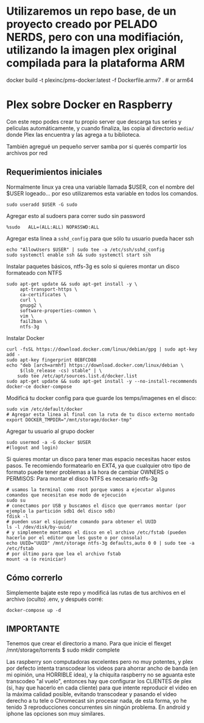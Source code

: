 # Utilizaremos un repo base, de un proyecto creado por PELADO NERDS, pero con una modifiación, utilizando la imagen plex original compilada para la plataforma ARM

docker build -t plexinc/pms-docker:latest -f Dockerfile.armv7 . # or arm64


# Plex sobre Docker en Raspberry

Con este repo podes crear tu propio server que descarga tus series y peliculas automáticamente, y cuando finaliza, las copia al directorio `media/` donde Plex las encuentra y las agrega a tu biblioteca.

También agregué un pequeño server samba por si querés compartir los archivos por red

## Requerimientos iniciales
Normalmente linux ya crea una variable llamada $USER, con el nombre del $USER logeado...
por eso utilizaremos esta variable en todos los comandos.


```
sudo useradd $USER -G sudo
```

Agregar esto al sudoers para correr sudo sin password

```
%sudo   ALL=(ALL:ALL) NOPASSWD:ALL
```

Agregar esta linea a `sshd_config` para que sólo tu  usuario pueda hacer ssh

```
echo "AllowUsers $USER" | sudo tee -a /etc/ssh/sshd_config
sudo systemctl enable ssh && sudo systemctl start ssh
```

Instalar paquetes básicos, ntfs-3g es solo si quieres montar un disco formateado con NTFS

```
sudo apt-get update && sudo apt-get install -y \
     apt-transport-https \
     ca-certificates \
     curl \
     gnupg2 \
     software-properties-common \
     vim \
     fail2ban \
     ntfs-3g
```

Instalar Docker

```
curl -fsSL https://download.docker.com/linux/debian/gpg | sudo apt-key add -
sudo apt-key fingerprint 0EBFCD88
echo "deb [arch=armhf] https://download.docker.com/linux/debian \
     $(lsb_release -cs) stable" | \
    sudo tee /etc/apt/sources.list.d/docker.list
sudo apt-get update && sudo apt-get install -y --no-install-recommends docker-ce docker-compose
```

Modificá tu docker config para que guarde los temps/imagenes en el disco:

```
sudo vim /etc/default/docker
# Agregar esta linea al final con la ruta de tu disco externo montado
export DOCKER_TMPDIR="/mnt/storage/docker-tmp"
```

Agregar tu usuario al grupo docker 

```
sudo usermod -a -G docker $USER
#(logout and login)
```
Si quieres montar un disco para tener mas espacio necesitas hacer estos pasos.
Te recomiendo formatearlo en EXT4, ya que cualquier otro tipo de formato puede tener problemas a la hora de cambiar OWNERS o PERMISOS:
Para montar el disco NTFS es necesario ntfs-3g
```
# usamos la terminal como root porque vamos a ejecutar algunos comandos que necesitan ese modo de ejecución
sudo su
# conectamos por USB y buscamos el disco que querramos montar (por ejemplo la partición sdb1 del disco sdb)
fdisk -l
# pueden usar el siguiente comando para obtener el UUID
ls -l /dev/disk/by-uuid/
# y simplemente montamos el disco en el archivo /etc/fstab (pueden hacerlo por el editor que les guste o por consola)
echo UUID="UUID" /mnt/storage ntfs-3g defaults,auto 0 0 | sudo tee -a /etc/fstab
# por último para que lea el archivo fstab
mount -a (o reiniciar)
```

## Cómo correrlo

Simplemente bajate este repo y modificá las rutas de tus archivos en el archivo (oculto) .env, y después corré:

`docker-compose up -d`

## IMPORTANTE

Tenemos que crear el directorio a mano. Para que inicie el flexget
/mnt/storage/torrents $ sudo mkdir complete


Las raspberry son computadoras excelentes pero no muy potentes, y plex por defecto intenta transcodear los videos para ahorrar ancho de banda (en mi opinión, una HORRIBLE idea), y la chiquita raspberry no se aguanta este transcodeo "al vuelo", entonces hay que configurar los CLIENTES de plex (si, hay que hacerlo en cada cliente) para que intente reproducir el video en la máxima calidad posible, evitando transcodear y pasando el video derecho a tu tele o Chromecast sin procesar nada, de esta forma, yo he tenido 3 reproducciones concurrentes sin ningún problema. En android y iphone las opciones son muy similares.

